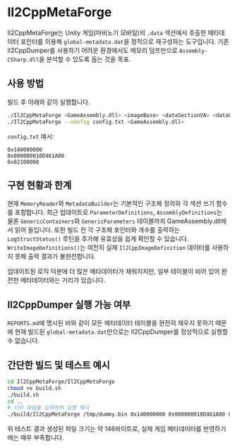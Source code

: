 # Il2CppMetaForge

Il2CppMetaForge는 Unity 게임(마비노기 모바일)의 `.data` 섹션에서 추출한 메타데이터 포인터를 이용해
`global-metadata.dat`을 정적으로 재구성하는 도구입니다. 기존 Il2CppDumper를 사용하기
어려운 환경에서도 메모리 덤프만으로 `Assembly-CSharp.dll`을 분석할 수 있도록 돕는 것을
목표.

## 사용 방법

빌드 후 아래와 같이 실행합니다.

```bash
./Il2CppMetaForge <GameAssembly.dll> <imageBase> <dataSectionVA> <dataFileOffset>
./Il2CppMetaForge --config config.txt <GameAssembly.dll>
```

`config.txt` 예시:

```text
0x140000000
0x000000018D461A80
0x02100000
```

## 구현 현황과 한계

현재 `MemoryReader`와 `MetadataBuilder`는 기본적인 구조체 정의와 각 섹션 쓰기 함수를 포함합니다.
최근 업데이트로 `ParameterDefinitions`, `AssemblyDefinitions`는 물론 `GenericContainers`와 `GenericParameters` 테이블까지 GameAssembly.dll에서 읽어 들입니다.
또한 빌드 전 각 구조체 포인터와 개수를 출력하는 `LogStructStatus()` 루틴을 추가해 유효성을 쉽게 확인할 수 있습니다.
`WriteImageDefinitions()`는 여전히 실제 `Il2CppImageDefinition` 데이터를 사용하지 못해 출력 결과가 불완전합니다.

업데이트된 로직 덕분에 더 많은 메타데이터가 채워지지만, 일부 테이블이 비어 있어 완전한 메타데이터와는 거리가 있습니다.

## Il2CppDumper 실행 가능 여부

`REPORTS.md`에 명시된 바와 같이 모든 메타데이터 테이블을 완전히 채우지 못하기 때문에
현재 빌드된 `global-metadata.dat`만으로는 Il2CppDumper를 정상적으로 실행할 수 없습니다.

## 간단한 빌드 및 테스트 예시

```bash
cd Il2CppMetaForge/Il2CppMetaForge
chmod +x build.sh
./build.sh
cd ..
# 더미 파일을 입력하여 실행 예시
./build/Il2CppMetaForge /tmp/dummy.bin 0x140000000 0x000000018D461A80 0x02100000
```

위 테스트 결과 생성된 파일 크기는 약 146바이트로, 실제 게임 메타데이터를 반영하기에는 매우 부족합니다.
